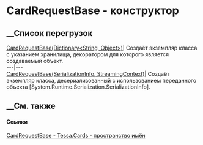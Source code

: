 # CardRequestBase - конструктор
##  __Список перегрузок
[CardRequestBase(Dictionary<String,
Object>)](M_Tessa_Cards_CardRequestBase__ctor.htm)| Создаёт экземпляр класса с
указанием хранилища, декоратором для которого является создаваемый объект.  
---|---  
[CardRequestBase(SerializationInfo,
StreamingContext)](M_Tessa_Cards_CardRequestBase__ctor_1.htm)|  Создаёт
экземпляр класса, десериализованный с использованием переданного объекта
[System.Runtime.Serialization.SerializationInfo].  
## __См. также
#### Ссылки
[CardRequestBase - ](T_Tessa_Cards_CardRequestBase.htm)
[Tessa.Cards - пространство имён](N_Tessa_Cards.htm)
